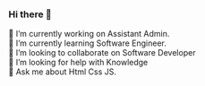 
  ### Hi there 👋
  
 🔭 I’m currently working on Assistant Admin.  
🌱 I’m currently learning Software Engineer.  
 👯 I’m looking to collaborate on Software Developer  
🤔 I’m looking for help with Knowledge  
💬 Ask me about Html Css JS.


